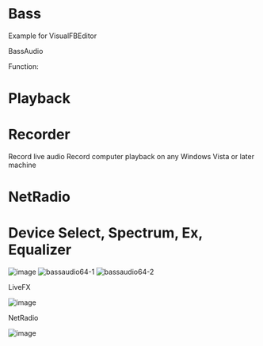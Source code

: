 # Bass
Example for VisualFBEditor

BassAudio

Function: 

# Playback 

# Recorder

Record live audio
Record computer playback on any Windows Vista or later machine

# NetRadio

# Device Select, Spectrum, Ex, Equalizer

![image](https://user-images.githubusercontent.com/35757455/189489511-0ecca0c9-7e1c-4dd5-8250-4c25e35ce807.png)
![bassaudio64-1](https://user-images.githubusercontent.com/35757455/190365959-08f9e920-aa65-497a-b973-b396b1d5581a.gif)
![bassaudio64-2](https://user-images.githubusercontent.com/35757455/190365985-ccbea066-ef52-4141-8fbc-c20a00bce083.gif)

LiveFX

![image](https://user-images.githubusercontent.com/35757455/189489697-ac4c5a8a-298a-491f-ad3f-0fa284c00bb0.png)

NetRadio

![image](https://user-images.githubusercontent.com/35757455/189489725-2a864571-e5b4-4ae3-bca4-e46d589d8bb9.png)
